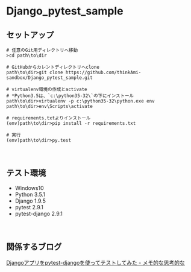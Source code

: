 # Django_pytest_sample


## セットアップ
```
# 任意のGit用ディレクトリへ移動
>cd path\to\dir

# GitHubからカレントディレクトリへclone
path\to\dir>git clone https://github.com/thinkAmi-sandbox/Django_pytest_sample.git

# virtualenv環境の作成とactivate
# *Python3.5は、`c:\python35-32\`の下にインストール
path\to\dir>virtualenv -p c:\python35-32\python.exe env
path\to\dir>env\Scripts\activate

# requirements.txtよりインストール
(env)path\to\dir>pip install -r requirements.txt

# 実行
(env)path\to\dir>py.test
```

　  
## テスト環境

- Windows10
- Python 3.5.1
- Django 1.9.5
- pytest 2.9.1
- pytest-django 2.9.1

　  
## 関係するブログ
[Djangoアプリをpytest-djangoを使ってテストしてみた - メモ的な思考的な](http://thinkami.hatenablog.com/entry/2016/04/19/001651)